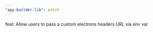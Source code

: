 ```yaml
---
"app-builder-lib": patch
---
```


feat: Allow users to pass a custom electrons headers URL via env var
